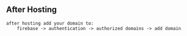 ## After Hosting
```
after hosting add your domain to:
    firebase -> authentication -> authorized domains -> add domain
```
